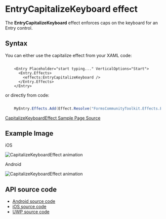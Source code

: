 # EntryCapitalizeKeyboard effect

The **EntryCapitalizeKeyboard** effect enforces caps on the keyboard for an Entry control.

## Syntax

You can either use the capitalize effect from your XAML code:

```xaml

    <Entry Placeholder="start typing..." VerticalOptions="Start">
      <Entry.Effects>
        <effects:EntryCapitalizeKeyboard />
      </Entry.Effects>
    </Entry>

```

or directly from code:

```csharp

    MyEntry.Effects.Add(Effect.Resolve("FormsCommunityToolkit.Effects.EntryCapitalizeKeyboard"));

```

[CapitalizeKeyboardEffect Sample Page Source](https://github.com/FormsCommunityToolkit/Effects/blob/master/samples/Effects.SampleApp/Views/EntryPage.xaml)

## Example Image

iOS

![CapitalizeKeyboardEffect animation](../Media/ClearEntryAndAllCaps_thumb.gif "CapitalizeKeyboardEffect")

Android 

![CapitalizeKeyboardEffect animation](../Media/AndroidEffects_thumb.gif "CapitalizeKeyboardEffect")

## API source code

* [Android source code](https://github.com/FormsCommunityToolkit/FormsCommunityToolkit/blob/dev/src/Effects/Effects.Android/Effects/Entry/EntryCapitalizeKeyboard.cs)
* [iOS source code](https://github.com/FormsCommunityToolkit/FormsCommunityToolkit/blob/dev/src/Effects/Effects.iOS/Effects/Entry/EntryCapitalizeKeyboard.cs)
* [UWP source code](https://github.com/FormsCommunityToolkit/FormsCommunityToolkit/blob/dev/src/Effects/Effects.UWP/Effects/Entry/EntryCapitalizeKeyboard.cs)
